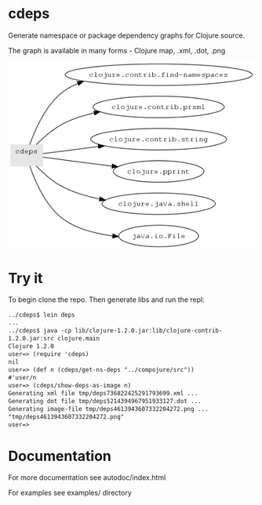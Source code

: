 cdeps
=====

Generate namespace or package dependency graphs for Clojure source.

The graph is available in many forms - Clojure map, .xml, .dot, .png

![cdeps-0.0.1-ns-deps.png](examples/cdeps-0.0.1-ns-deps.png "Namespace dep graph for cdeps-0.0.1")

Try it
=======

To begin clone the repo. Then generate libs and run the repl:

	../cdeps$ lein deps
	...
	../cdeps$ java -cp lib/clojure-1.2.0.jar:lib/clojure-contrib-1.2.0.jar:src clojure.main
	Clojure 1.2.0
 	user=> (require 'cdeps)
	nil
	user=> (def n (cdeps/get-ns-deps "../compojure/src"))
	#'user/n
	user=> (cdeps/show-deps-as-image n)
	Generating xml file tmp/deps736822425291793699.xml ...
	Generating dot file tmp/deps5214394967951933127.dot ...
	Generating image-file tmp/deps4613943607332204272.png ...
	"tmp/deps4613943607332204272.png"
	user=> 

Documentation
=============

For more documentation see autodoc/index.html

For examples see examples/ directory
